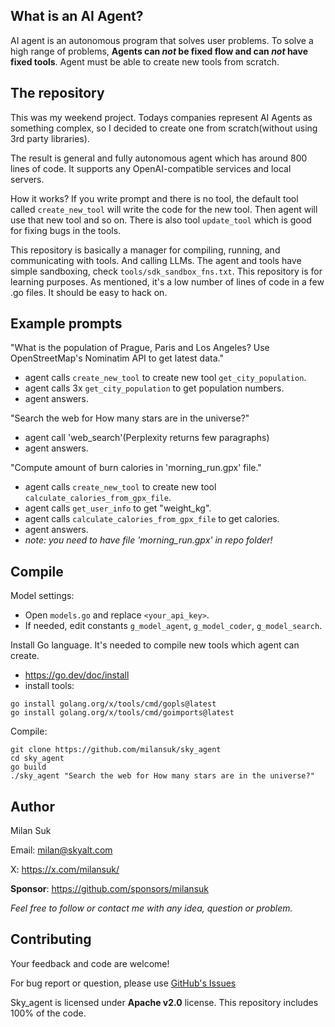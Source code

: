 ## What is an AI Agent?
AI agent is an autonomous program that solves user problems.
To solve a high range of problems, **Agents can *not* be fixed flow and can *not* have fixed tools**. Agent must be able to create new tools from scratch.


## The repository
This was my weekend project. Todays companies represent AI Agents as something complex, so I decided to create one from scratch(without using 3rd party libraries).

The result is general and fully autonomous agent which has around 800 lines of code. It supports any OpenAI-compatible services and local servers.

How it works? If you write prompt and there is no tool, the default tool called `create_new_tool` will write the code for the new tool. Then agent will use that new tool and so on. There is also tool `update_tool` which is good for fixing bugs in the tools.

This repository is basically a manager for compiling, running, and communicating with tools. And calling LLMs.
The agent and tools have simple sandboxing, check `tools/sdk_sandbox_fns.txt`. This repository is for learning purposes. As mentioned, it's a low number of lines of code in a few .go files. It should be easy to hack on.



## Example prompts
"What is the population of Prague, Paris and Los Angeles? Use OpenStreetMap's Nominatim API to get latest data."
- agent calls `create_new_tool` to create new tool `get_city_population`.
- agent calls 3x `get_city_population` to get population numbers.
- agent answers.

"Search the web for How many stars are in the universe?"
- agent call 'web_search'(Perplexity returns few paragraphs)
- agent answers.

"Compute amount of burn calories in 'morning_run.gpx' file."
- agent calls `create_new_tool` to create new tool `calculate_calories_from_gpx_file`.
- agent calls `get_user_info` to get "weight_kg".
- agent calls `calculate_calories_from_gpx_file` to get calories.
- agent answers.
- *note: you need to have file 'morning_run.gpx' in repo folder!*



## Compile
Model settings:
- Open `models.go` and replace `<your_api_key>`.
- If needed, edit constants `g_model_agent`, `g_model_coder`, `g_model_search`.

Install Go language. It's needed to compile new tools which agent can create.
- https://go.dev/doc/install
- install tools:
<pre><code>go install golang.org/x/tools/cmd/gopls@latest
go install golang.org/x/tools/cmd/goimports@latest
</code></pre>

Compile:
<pre><code>git clone https://github.com/milansuk/sky_agent
cd sky_agent
go build
./sky_agent "Search the web for How many stars are in the universe?"
</code></pre>



## Author
Milan Suk

Email: milan@skyalt.com

X: https://x.com/milansuk/

**Sponsor**: https://github.com/sponsors/milansuk

*Feel free to follow or contact me with any idea, question or problem.*



## Contributing
Your feedback and code are welcome!

For bug report or question, please use [GitHub's Issues](https://github.com/milansuk/sky_agent/issues)

Sky_agent is licensed under **Apache v2.0** license. This repository includes 100% of the code.